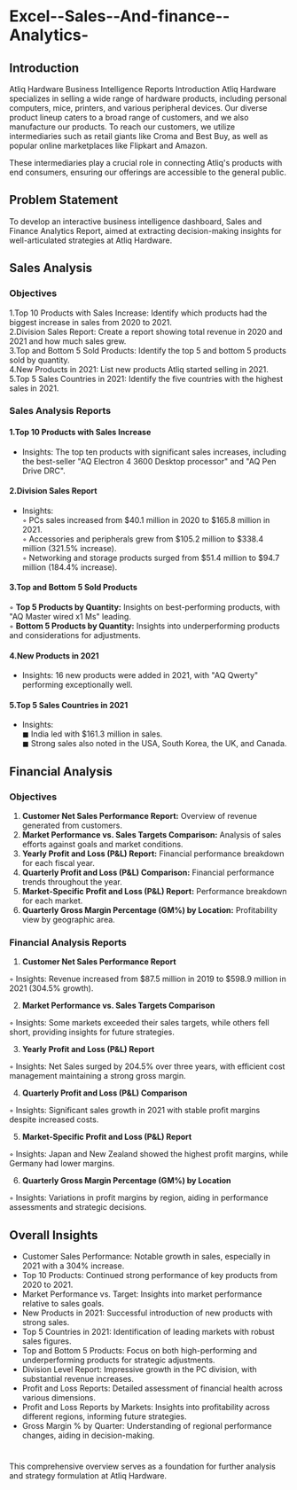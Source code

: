 # Excel--Sales--And-finance--Analytics-

## Introduction
Atliq Hardware Business Intelligence Reports
Introduction
Atliq Hardware specializes in selling a wide range of hardware products, including personal computers, mice, printers, and various peripheral devices. Our diverse product lineup caters to a broad range of customers, and we also manufacture our products. To reach our customers, we utilize intermediaries such as retail giants like Croma and Best Buy, as well as popular online marketplaces like Flipkart and Amazon.

These intermediaries play a crucial role in connecting Atliq's products with end consumers, ensuring our offerings are accessible to the general public.

## Problem Statement
To develop an interactive business intelligence dashboard, Sales and Finance Analytics Report, aimed at extracting decision-making insights for well-articulated strategies at Atliq Hardware.

## Sales Analysis
### Objectives
1.Top 10 Products with Sales Increase: Identify which products had the biggest increase in sales from 2020 to 2021.<br>
2.Division Sales Report: Create a report showing total revenue in 2020 and 2021 and how much sales grew.<br>
3.Top and Bottom 5 Sold Products: Identify the top 5 and bottom 5 products sold by quantity.<br>
4.New Products in 2021: List new products Atliq started selling in 2021.<br>
5.Top 5 Sales Countries in 2021: Identify the five countries with the highest sales in 2021.<br>
### Sales Analysis Reports
#### 1.Top 10 Products with Sales Increase

- Insights: The top ten products with significant sales increases, including the best-seller "AQ Electron 4 3600 Desktop processor" and "AQ Pen Drive DRC".
#### 2.Division Sales Report

- Insights:<br>
    &#9702; PCs sales increased from $40.1 million in 2020 to $165.8 million in 2021.<br>
    &#9702; Accessories and peripherals grew from $105.2 million to $338.4 million (321.5% increase).<br>
    &#9702; Networking and storage products surged from $51.4 million to $94.7 million (184.4% increase).
#### 3.Top and Bottom 5 Sold Products

&#9702; **Top 5 Products by Quantity:** Insights on best-performing products, with "AQ Master wired x1 Ms" leading.<br>
&#9702; **Bottom 5 Products by Quantity:** Insights into underperforming products and considerations for adjustments.
#### 4.New Products in 2021

- Insights: 16 new products were added in 2021, with "AQ Qwerty" performing exceptionally well.
#### 5.Top 5 Sales Countries in 2021
 
- Insights:<br>
&#9724; India led with $161.3 million in sales.<br>
&#9724; Strong sales also noted in the USA, South Korea, the UK, and Canada.
## Financial Analysis
### Objectives
1. **Customer Net Sales Performance Report:** Overview of revenue generated from customers.
2. **Market Performance vs. Sales Targets Comparison:** Analysis of sales efforts against goals and market conditions.
3. **Yearly Profit and Loss (P&L) Report:** Financial performance breakdown for each fiscal year.
4. **Quarterly Profit and Loss (P&L) Comparison:** Financial performance trends throughout the year.
5. **Market-Specific Profit and Loss (P&L) Report:** Performance breakdown for each market.
6. **Quarterly Gross Margin Percentage (GM%) by Location:** Profitability view by geographic area.
### Financial Analysis Reports
1. **Customer Net Sales Performance Report**

&#9702; Insights: Revenue increased from $87.5 million in 2019 to $598.9 million in 2021 (304.5% growth).<br>

2. **Market Performance vs. Sales Targets Comparison**

&#9702; Insights: Some markets exceeded their sales targets, while others fell short, providing insights for future strategies.<br>

3. **Yearly Profit and Loss (P&L) Report**

&#9702; Insights: Net Sales surged by 204.5% over three years, with efficient cost management maintaining a strong gross margin.<br>

4. **Quarterly Profit and Loss (P&L) Comparison**

&#9702; Insights: Significant sales growth in 2021 with stable profit margins despite increased costs.<br>

5. **Market-Specific Profit and Loss (P&L) Report**

&#9702; Insights: Japan and New Zealand showed the highest profit margins, while Germany had lower margins.<br>

6. **Quarterly Gross Margin Percentage (GM%) by Location**

&#9702; Insights: Variations in profit margins by region, aiding in performance assessments and strategic decisions.<br>
## Overall Insights
- Customer Sales Performance: Notable growth in sales, especially in 2021 with a 304% increase.
- Top 10 Products: Continued strong performance of key products from 2020 to 2021.
- Market Performance vs. Target: Insights into market performance relative to sales goals.
- New Products in 2021: Successful introduction of new products with strong sales.
- Top 5 Countries in 2021: Identification of leading markets with robust sales figures.
- Top and Bottom 5 Products: Focus on both high-performing and underperforming products for strategic adjustments.
- Division Level Report: Impressive growth in the PC division, with substantial revenue increases.
- Profit and Loss Reports: Detailed assessment of financial health across various dimensions.
- Profit and Loss Reports by Markets: Insights into profitability across different regions, informing future strategies.
- Gross Margin % by Quarter: Understanding of regional performance changes, aiding in decision-making.
#
This comprehensive overview serves as a foundation for further analysis and strategy formulation at Atliq Hardware.
